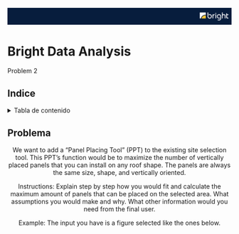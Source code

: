 ![header](https://github.com/Cora1218/Data_Analysis_Bright/blob/main/logo4.png) 

# Bright Data Analysis 
Problem 2

## Indice
<!-- TABLE OF CONTENTS -->
<details>
  <summary>Tabla de contenido</summary>
  <ol>
    <li><a href="#Problema">Introducción</a></li>
    <li><a href="#Objetivo">Objetivo</a></li>
    <li><a href="#Propósito">Propósito</a></li>
    <li><a href="#Metodología">Metodología</a></li>
    <li><a href="#Archivos">Archivos en Google Drive</a></li>
    <li><a href="#Tecnologías">Tecnologías Utilizadas</a></li>
    <li><a href="#Conclusiones">Conclusiones relevantes</a></li>
    <li><a href="#PowerBI">PowerBI</a></li>
    <li><a href="#Desarrollador">Desarrollador</a></li>
  </ol>
</details>

## Problema
<div align="center">
We want to add a “Panel Placing Tool” (PPT) to the existing site selection tool. This PPT’s function would be to maximize the number of vertically placed panels that you can install on any roof shape. The panels are always the same size, shape, and vertically oriented.
  
Instructions: Explain step by step how you would fit and calculate the maximum amount of panels that can be placed on the selected area. What assumptions you would make and why. What other information would you need from the final user.

Example: The input you have is a figure selected like the ones below.

</div>

